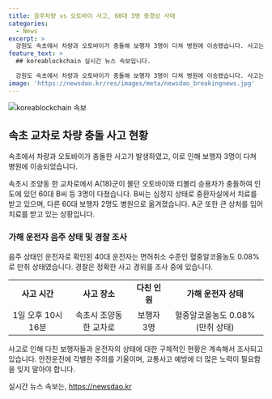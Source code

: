 ```yaml
---
title: 음주차량 vs 오토바이 사고, 60대 3명 중경상 사태
categories:
  - News
excerpt: >
  강원도 속초에서 차량과 오토바이가 충돌해 보행자 3명이 다쳐 병원에 이송됐습니다. 사고는 오후 10시 16분에 발생했고, 오토바이 운전자와 티볼리 승용차 운전자는 부상을 입었습니다. 충돌로 튕겨져 나간 오토바이는 보행자 3명을 덮쳤으며, 운전자의 혈중알코올농도는 만취 수준이었습니다. 현재 경찰은 정확한 사고 경위를 조사 중입니다. (150자)
feature_text: >
  ## koreablockchain 실시간 뉴스 속보입니다.

  강원도 속초에서 차량과 오토바이가 충돌해 보행자 3명이 다쳐 병원에 이송됐습니다. 사고는 오후 10시 16분에 발생했고, 오토바이 운전자와 티볼리 승용차 운전자는 부상을 입었습니다. 충돌로 튕겨져 나간 오토바이는 보행자 3명을 덮쳤으며, 운전자의 혈중알코올농도는 만취 수준이었습니다. 현재 경찰은 정확한 사고 경위를 조사 중입니다. (150자)
image: 'https://newsdao.kr/res/images/meta/newsdao_breakingnews.jpg'
---
```


<p><img src="https://newsdao.kr/res/images/meta/newsdao_breakingnews.jpg" alt="koreablockchain 속보" /></p>

<h2 data-ke-size="size26">속초 교차로 차량 충돌 사고 현황</h2>

<p>속초에서 차량과 오토바이가 충돌한 사고가 발생하였고, 이로 인해 보행자 3명이 다쳐 병원에 이송되었습니다.</p>

<p data-ke-size="size16">속초시 조양동 한 교차로에서 A(18)군이 몰던 오토바이와 티볼리 승용차가 충돌하여 인도에 있던 60대 B씨 등 3명이 다쳤습니다. B씨는 심정지 상태로 중환자실에서 치료를 받고 있으며, 다른 60대 보행자 2명도 병원으로 옮겨졌습니다. A군 또한 큰 상처를 입어 치료를 받고 있는 상황입니다. </p>

<h3>가해 운전자 음주 상태 및 경찰 조사</h3>

<p>음주 상태인 운전자로 확인된 40대 운전자는 면허취소 수준인 혈중알코올농도 0.08%로 만취 상태였습니다. 경찰은 정확한 사고 경위를 조사 중에 있습니다.</p>

<table>
  <tr>
    <td style="text-align: center; height: 17px;"><b>사고 시간</b></td>
    <td style="text-align: center; height: 17px;"><b>사고 장소</b></td>
    <td style="text-align: center; height: 17px;"><b>다친 인원</b></td>
    <td style="text-align: center; height: 17px;"><b>가해 운전자 상태</b></td>
  </tr>
  <tr>
    <td style="text-align: center; height: 17px;">1일 오후 10시 16분</td>
    <td style="text-align: center; height: 17px;">속초시 조양동 한 교차로</td>
    <td style="text-align: center; height: 17px;">보행자 3명</td>
    <td style="text-align: center; height: 17px;">혈중알코올농도 0.08% (만취 상태)</td>
  </tr>
</table>

<p data-ke-size="size16">사고로 인해 다친 보행자들과 운전자의 상태에 대한 구체적인 현황은 계속해서 조사되고 있습니다. 안전운전에 각별한 주의를 기울이며, 교통사고 예방에 더 많은 노력이 필요함을 잊지 말아야 합니다.</p>
실시간 뉴스 속보는, <a href="https://newsdao.kr" rel="dofollow">https://newsdao.kr</a>


